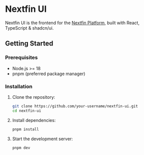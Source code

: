 # Nextfin UI

Nextfin UI is the frontend for the [Nextfin Platform](https://github.com/mihavo/nextfin), built with React, TypeScript & shadcn/ui.


## Getting Started

### Prerequisites

- Node.js >= 18
- pnpm (preferred package manager)

### Installation

1. Clone the repository:

   ```sh
   git clone https://github.com/your-username/nextfin-ui.git
   cd nextfin-ui
   ```

2. Install dependencies:

   ```sh
   pnpm install
   ```

3. Start the development server:

   ```sh
   pnpm dev
   ```
